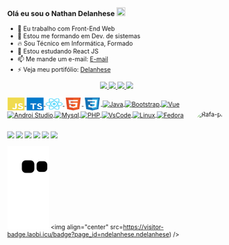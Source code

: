 ### Olá eu sou o Nathan Delanhese <img src="https://media.giphy.com/media/hvRJCLFzcasrR4ia7z/giphy.gif" width="20px" height="20px">

- 🔭 Eu trabalho com Front-End Web
- 📘 Estou me formando em Dev. de sistemas
- 🔥 Sou Técnico em Informática, Formado
- 🌱 Estou estudando React JS
- 📫 Me mande um e-mail: <a  target="_blank" href="mailto:ndelanhese@gmail.com">E-mail</a>
- ⚡ Veja meu portifólio: <a  target="_blank" href="https://delanhese.tk">Delanhese</a>  

<div align="center" >
  <a href="https://github.com/ndelanhese">
    <div width="100%">
  <img height="150em"  src="https://github-readme-stats.vercel.app/api?username=ndelanhese&show_icons=true&theme=dracula&include_all_commits=true&count_private=true&hide_border=true"/>
     <img height="150em"  src="https://github-readme-streak-stats.herokuapp.com?user=ndelanhese&theme=dracula&hide_border=true" />
  <img height="150em" src="https://github-readme-stats.vercel.app/api/top-langs/?username=ndelanhese&theme=dracula&hide_border=true&layout=compact&langs_count=5"/>
    <img height="150em" src="https://github-readme-stats.vercel.app/api/wakatime?username=ndelanhese&theme=dracula&hide_border=true&langs_count=5&layout=compact" />
      
   </div>
</div>
<div style="display: inline_block"><br>
  <img  align="center" alt="Js" height="30" width="40" src="https://raw.githubusercontent.com/devicons/devicon/master/icons/javascript/javascript-plain.svg">
  <img  align="center" alt="Ts" height="30" width="40" src="https://raw.githubusercontent.com/devicons/devicon/master/icons/typescript/typescript-plain.svg">
  <img align="center" alt="React" height="30" width="40" src="https://raw.githubusercontent.com/devicons/devicon/master/icons/react/react-original.svg">
  <img align="center" alt="HTML" height="30" width="40" src="https://raw.githubusercontent.com/devicons/devicon/master/icons/html5/html5-original.svg">
  <img align="center" alt="CSS" height="30" width="40" src="https://raw.githubusercontent.com/devicons/devicon/master/icons/css3/css3-original.svg">
  <img align="center" alt="Java" height="30" width="40" src="https://cdn.jsdelivr.net/gh/devicons/devicon/icons/java/java-original.svg">
  <img align="center" alt="Bootstrap" height="30" width="40" src="https://cdn.jsdelivr.net/gh/devicons/devicon/icons/bootstrap/bootstrap-original.svg">
  <img align="center" alt="Vue" height="30" width="40" src="https://cdn.jsdelivr.net/gh/devicons/devicon/icons/vuejs/vuejs-original.svg">
  <img align="center" alt="Androi Studio" height="30" width="40" src="https://cdn.jsdelivr.net/gh/devicons/devicon/icons/androidstudio/androidstudio-original.svg">
  <img align="center" alt="Mysql" height="30" width="40" src="https://cdn.jsdelivr.net/gh/devicons/devicon/icons/mysql/mysql-original.svg">
  <img align="center" alt="PHP" height="30" width="40" src="https://cdn.jsdelivr.net/gh/devicons/devicon/icons/php/php-original.svg">
  <img align="center" alt="VsCode" height="30" width="40" src="https://cdn.jsdelivr.net/gh/devicons/devicon/icons/vscode/vscode-original.svg">
  <img align="center" alt="Linux" height="30" width="40" src="https://cdn.jsdelivr.net/gh/devicons/devicon/icons/linux/linux-original.svg">
  <img align="center" alt="Fedora" height="30" width="40" src="https://cdn.jsdelivr.net/gh/devicons/devicon/icons/fedora/fedora-plain.svg">
  <img align="right" alt="Rafa-pic" height="150" style="border-radius:50px;" src="https://cdn.discordapp.com/attachments/480528577729658880/987859257200369674/Captura_de_tela_2022-06-18_201904.png">
</div>
  
  ##
 
<div> 
  <a href="https://wa.me/5544997294087" target="_blank"><img src="https://img.shields.io/badge/WhatsApp-25D366?style=for-the-badge&logo=whatsapp&logoColor=white"></a>
  <a href="https://instagram.com/nathan.delanhese" target="_blank"><img src="https://img.shields.io/badge/-Instagram-%23E4405F?style=for-the-badge&logo=instagram&logoColor=white" target="_blank"></a>
 	<a href="https://github.com/ndelanhese" target="_blank"><imgsrc="https://img.shields.io/badge/GitHub-100000?style=for-the-badge&logo=github&logoColor=white" /></a> 
  <a href="https://gitlab.com/delanhese" target="_blank"><img src="https://img.shields.io/badge/GitLab-330F63?style=for-the-badge&logo=gitlab&logoColor=white" /></a> 
      <a href="mailto:ndelanhese@gmail.com"><img src="https://img.shields.io/badge/-Gmail-%23333?style=for-the-badge&logo=gmail&logoColor=white" target="_blank"></a>
  <a href="https://www.linkedin.com/in/nathandelanhese" target="_blank"><img src="https://img.shields.io/badge/-LinkedIn-%230077B5?style=for-the-badge&logo=linkedin&logoColor=white" target="_blank"></a> 
  <a href="https://www.delanhese.tk" target="_blank"><img src="https://img.shields.io/badge/website-000000?style=for-the-badge&logo=About.me&logoColor=white"></a> 
 
  ![Snake animation](https://github.com/ndelanhese/ndelanhese/blob/output/github-contribution-grid-snake.svg)
  <img align="center" src=https://visitor-badge.laobi.icu/badge?page_id=ndelanhese.ndelanhese) />
</div>
